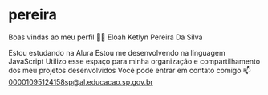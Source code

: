 # pereira
Boas vindas ao meu perfil 💙💙
Eloah Ketlyn Pereira Da Silva


Estou estudando na Alura
Estou me desenvolvendo na linguagem JavaScript
Utilizo esse espaço para minha organização e compartilhamento dos meu projetos desenvolvidos
Você pode entrar em contato comigo 📫
00001095124158sp@al.educacao.sp.gov.br
